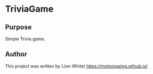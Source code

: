# TriviaGame

## Purpose

Simple Trivia game.

## Author

This project was written by 
(Jon White) https://motionswing.github.io/